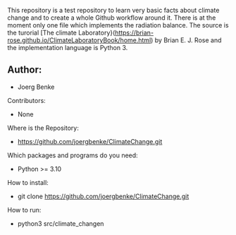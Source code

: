 This repository is a test repository to learn very basic facts about climate change and
to create a whole Github workflow around it. There is at the moment only one file
which implements the radiation balance. The source is the turorial [The climate Laboratory}(https://brian-rose.github.io/ClimateLaboratoryBook/home.html) by Brian E. J. Rose and the implementation language is Python 3.

## Author:
  - Joerg Benke

Contributors:
  - None

Where is the Repository:
  - https://github.com/joergbenke/ClimateChange.git

Which packages and programs do you need:
  - Python >= 3.10
	 
How to install:
  - git clone https://github.com/joergbenke/ClimateChange.git

How to run:
  - python3 src/climate_changen

